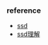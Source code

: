 ### reference* [ssd](https://github.com/seann999/ssd_tensorflow)* [ssd理解](https://zhuanlan.zhihu.com/p/24954433?refer=xiaoleimlnote)